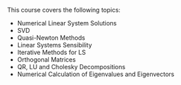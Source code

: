 This course covers the following topics:

- Numerical Linear System Solutions
- SVD
- Quasi-Newton Methods
- Linear Systems Sensibility
- Iterative Methods for LS
- Orthogonal Matrices
- QR, LU and Cholesky Decompositions
- Numerical Calculation of Eigenvalues and Eigenvectors
